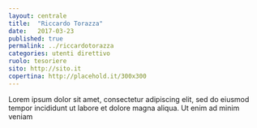 ```yaml
---
layout: centrale
title:  "Riccardo Torazza"
date:   2017-03-23
published: true
permalink: ../riccardotorazza
categories: utenti direttivo
ruolo: tesoriere
sito: http://sito.it
copertina: http://placehold.it/300x300
---
```

Lorem ipsum dolor sit amet, consectetur adipiscing elit, sed do eiusmod tempor incididunt ut labore et dolore magna aliqua. Ut enim ad minim veniam<!--more-->

